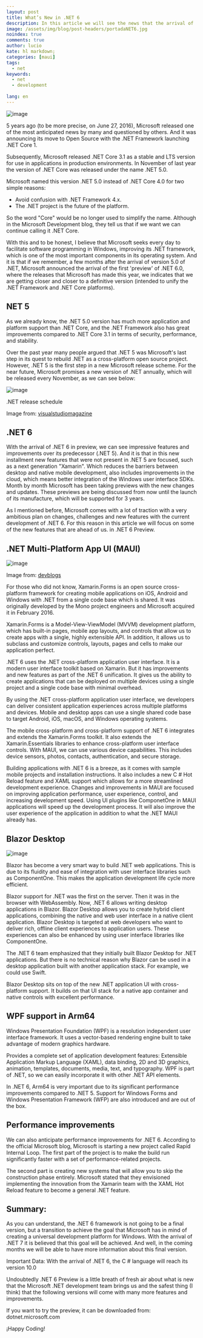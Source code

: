 ```yaml
---
layout: post
title: What’s New in .NET 6
description: In this article we will see the news that the arrival of .NET 6 brings
image: /assets/img/blog/post-headers/portadaNET6.jpg
noindex: true
comments: true
author: lucio
kate: hl markdown;
categories: [maui]
tags:
  - net
keywords:
  - net
  - development
  
lang: en
---
```


![image](/assets/img/blog/tutorials/whatsnewNET6/logoNET.png)

5 years ago (to be more precise, on June 27, 2016), Microsoft released one of the most anticipated news by many and questioned by others. And it was announcing its move to Open Source with the .NET Framework launching .NET Core 1.

Subsequently, Microsoft released .NET Core 3.1 as a stable and LTS version for use in applications in production environments. In November of last year the version of .NET Core was released under the name .NET 5.0.

Microsoft named this version .NET 5.0 instead of .NET Core 4.0 for two simple reasons:

- Avoid confusion with .NET Framework 4.x.
- The .NET project is the future of the platform.

So the word "Core" would be no longer used to simplify the name. Although in the Microsoft Development blog, they tell us that if we want we can continue calling it .NET Core.

With this and to be honest, I believe that Microsoft seeks every day to facilitate software programming in Windows, improving its .NET framework, which is one of the most important components in its operating system. And it is that if we remember, a few months after the arrival of version 5.0 of .NET, Microsoft announced the arrival of the first 'preview' of .NET 6.0, where the releases that Microsoft has made this year, we indicates that we are getting closer and closer to a definitive version (intended to unify the .NET Framework and .NET Core platforms).

## NET 5 

As we already know, the .NET 5.0 version has much more application and platform support than .NET Core, and the .NET Framework also has great improvements compared to .NET Core 3.1 in terms of security, performance, and stability.

Over the past year many people argued that .NET 5 was Microsoft's last step in its quest to rebuild .NET as a cross-platform open source project. However, .NET 5 is the first step in a new Microsoft release scheme. For the near future, Microsoft promises a new version of .NET annually, which will be released every November, as we can see below:

![image](/assets/img/blog/tutorials/whatsnewNET6/netSchedule.png)

.NET release schedule

Image from: [visualstudiomagazine](https://visualstudiomagazine.com/articles/2019/06/12/net-core-3-preview-6.aspx) 

## .NET 6

With the arrival of .NET 6 in preview, we can see impressive features and improvements over its predecessor (.NET 5). And it is that in this new installment new features that were not present in .NET 5 are focused, such as a next generation "Xamarin". Which reduces the barriers between desktop and native mobile development, also includes improvements in the cloud, which means better integration of the Windows user interface SDKs.
Month by month Microsoft has been taking previews with the new changes and updates. These previews are being discussed from now until the launch of its manufacture, which will be supported for 3 years.

As I mentioned before, Microsoft comes with a lot of traction with a very ambitious plan on changes, challenges and new features with the current development of .NET 6. For this reason in this article we will focus on some of the new features that are ahead of us. in .NET 6 Preview.

## .NET Multi-Platform App UI (MAUI)

![image](/assets/img/blog/tutorials/whatsnewNET6/netMAUI.png)

Image from: [devblogs](https://devblogs.microsoft.com/dotnet/announcing-net-maui-preview-4/) 

For those who did not know, Xamarin.Forms is an open source cross-platform framework for creating mobile applications on iOS, Android and Windows with .NET from a single code base which is shared. It was originally developed by the Mono project engineers and Microsoft acquired it in February 2016.

Xamarin.Forms is a Model-View-ViewModel (MVVM) development platform, which has built-in pages, mobile app layouts, and controls that allow us to create apps with a single, highly extensible API. In addition, it allows us to subclass and customize controls, layouts, pages and cells to make our application perfect.

.NET 6 uses the .NET cross-platform application user interface. It is a modern user interface toolkit based on Xamarin. But it has improvements and new features as part of the .NET 6 unification. It gives us the ability to create applications that can be deployed on multiple devices using a single project and a single code base with minimal overhead.

By using the .NET cross-platform application user interface, we developers can deliver consistent application experiences across multiple platforms and devices. Mobile and desktop apps can use a single shared code base to target Android, iOS, macOS, and Windows operating systems.

The mobile cross-platform and cross-platform support of .NET 6 integrates and extends the Xamarin.Forms toolkit. It also extends the Xamarin.Essentials libraries to enhance cross-platform user interface controls. With MAUI, we can use various device capabilities. This includes device sensors, photos, contacts, authentication, and secure storage.

Building applications with .NET 6 is a breeze, as it comes with sample mobile projects and installation instructions. It also includes a new C # Hot Reload feature and XAML support which allows for a more streamlined development experience. Changes and improvements in MAUI are focused on improving application performance, user experience, control, and increasing development speed. Using UI plugins like ComponetOne in MAUI applications will speed up the development process. It will also improve the user experience of the application in addition to what the .NET MAUI already has.

## Blazor Desktop

![image](/assets/img/blog/tutorials/whatsnewNET6/blazorDesktop.png)

Blazor has become a very smart way to build .NET web applications. This is due to its fluidity and ease of integration with user interface libraries such as ComponentOne. This makes the application development life cycle more efficient.

Blazor support for .NET was the first on the server. Then it was in the browser with WebAssembly. Now, .NET 6 allows writing desktop applications in Blazor. Blazor Desktop allows you to create hybrid client applications, combining the native and web user interface in a native client application. Blazor Desktop is targeted at web developers who want to deliver rich, offline client experiences to application users. These experiences can also be enhanced by using user interface libraries like ComponentOne.

The .NET 6 team emphasized that they initially built Blazor Desktop for .NET applications. But there is no technical reason why Blazor can be used in a desktop application built with another application stack. For example, we could use Swift.

Blazor Desktop sits on top of the new .NET application UI with cross-platform support. It builds on that UI stack for a native app container and native controls with excellent performance.

## WPF support in Arm64

Windows Presentation Foundation (WPF) is a resolution independent user interface framework. It uses a vector-based rendering engine built to take advantage of modern graphics hardware.

Provides a complete set of application development features: Extensible Application Markup Language (XAML), data binding, 2D and 3D graphics, animation, templates, documents, media, text, and typography. WPF is part of .NET, so we can easily incorporate it with other .NET API elements.

In .NET 6, Arm64 is very important due to its significant performance improvements compared to .NET 5. Support for Windows Forms and Windows Presentation Framework (WFP) are also introduced and are out of the box.

## Performance improvements

We can also anticipate performance improvements for .NET 6. According to the official Microsoft blog, Microsoft is starting a new project called Rapid Internal Loop. The first part of the project is to make the build run significantly faster with a set of performance-related projects.

The second part is creating new systems that will allow you to skip the construction phase entirely. Microsoft stated that they envisioned implementing the innovation from the Xamarin team with the XAML Hot Reload feature to become a general .NET feature.

## Summary:

As you can understand, the .NET 6 framework is not going to be a final version, but a transition to achieve the goal that Microsoft has in mind of creating a universal development platform for Windows. With the arrival of .NET 7 it is believed that this goal will be achieved. And well, in the coming months we will be able to have more information about this final version.

Important Data: With the arrival of .NET 6, the C # language will reach its version 10.0

Undoubtedly .NET 6 Preview is a little breath of fresh air about what is new that the Microsoft .NET development team brings us and the safest thing (I think) that the following versions will come with many more features and improvements.

If you want to try the preview, it can be downloaded from: dotnet.microsoft.com

¡Happy Coding!
